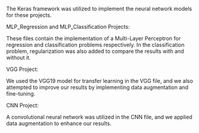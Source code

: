 The Keras framework was utilized to implement the neural network models for these projects.

MLP_Regression and MLP_Classification Projects:

These files contain the implementation of a Multi-Layer Perceptron for regression and classification problems respectively.
In the classification problem, regularization was also added to compare the results with and without it.


VGG Project:

We used the VGG19 model for transfer learning in the VGG file, and we also attempted to improve our results by implementing data augmentation and fine-tuning.


CNN Project:

A convolutional neural network was utilized in the CNN file, and we applied data augmentation to enhance our results.
